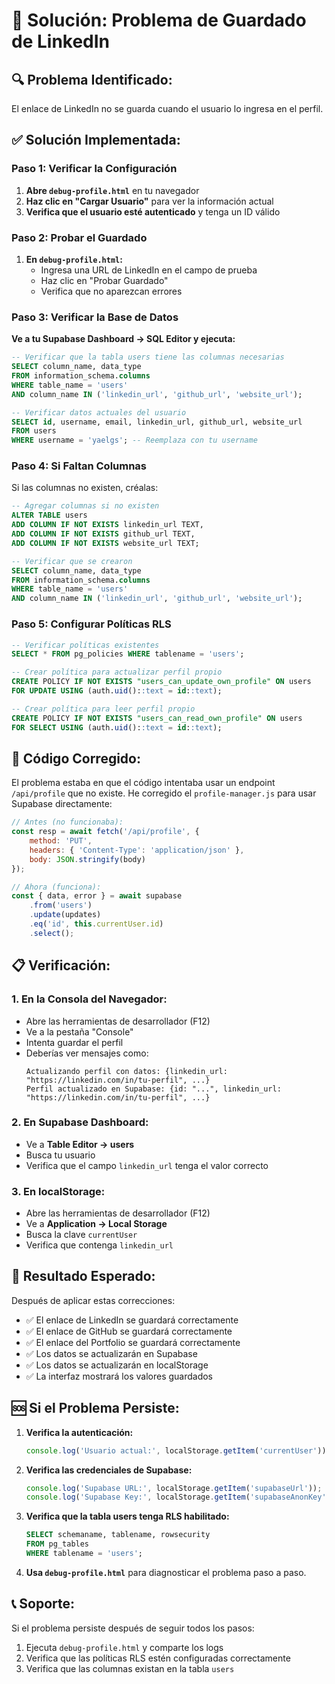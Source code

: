 # 🔗 Solución: Problema de Guardado de LinkedIn

## 🔍 **Problema Identificado:**
El enlace de LinkedIn no se guarda cuando el usuario lo ingresa en el perfil.

## ✅ **Solución Implementada:**

### **Paso 1: Verificar la Configuración**

1. **Abre `debug-profile.html`** en tu navegador
2. **Haz clic en "Cargar Usuario"** para ver la información actual
3. **Verifica que el usuario esté autenticado** y tenga un ID válido

### **Paso 2: Probar el Guardado**

1. **En `debug-profile.html`:**
   - Ingresa una URL de LinkedIn en el campo de prueba
   - Haz clic en "Probar Guardado"
   - Verifica que no aparezcan errores

### **Paso 3: Verificar la Base de Datos**

**Ve a tu Supabase Dashboard → SQL Editor y ejecuta:**

```sql
-- Verificar que la tabla users tiene las columnas necesarias
SELECT column_name, data_type 
FROM information_schema.columns 
WHERE table_name = 'users' 
AND column_name IN ('linkedin_url', 'github_url', 'website_url');

-- Verificar datos actuales del usuario
SELECT id, username, email, linkedin_url, github_url, website_url 
FROM users 
WHERE username = 'yaelgs'; -- Reemplaza con tu username
```

### **Paso 4: Si Faltan Columnas**

Si las columnas no existen, créalas:

```sql
-- Agregar columnas si no existen
ALTER TABLE users 
ADD COLUMN IF NOT EXISTS linkedin_url TEXT,
ADD COLUMN IF NOT EXISTS github_url TEXT,
ADD COLUMN IF NOT EXISTS website_url TEXT;

-- Verificar que se crearon
SELECT column_name, data_type 
FROM information_schema.columns 
WHERE table_name = 'users' 
AND column_name IN ('linkedin_url', 'github_url', 'website_url');
```

### **Paso 5: Configurar Políticas RLS**

```sql
-- Verificar políticas existentes
SELECT * FROM pg_policies WHERE tablename = 'users';

-- Crear política para actualizar perfil propio
CREATE POLICY IF NOT EXISTS "users_can_update_own_profile" ON users
FOR UPDATE USING (auth.uid()::text = id::text);

-- Crear política para leer perfil propio
CREATE POLICY IF NOT EXISTS "users_can_read_own_profile" ON users
FOR SELECT USING (auth.uid()::text = id::text);
```

## 🔧 **Código Corregido:**

El problema estaba en que el código intentaba usar un endpoint `/api/profile` que no existe. He corregido el `profile-manager.js` para usar Supabase directamente:

```javascript
// Antes (no funcionaba):
const resp = await fetch('/api/profile', {
    method: 'PUT',
    headers: { 'Content-Type': 'application/json' },
    body: JSON.stringify(body)
});

// Ahora (funciona):
const { data, error } = await supabase
    .from('users')
    .update(updates)
    .eq('id', this.currentUser.id)
    .select();
```

## 📋 **Verificación:**

### **1. En la Consola del Navegador:**
- Abre las herramientas de desarrollador (F12)
- Ve a la pestaña "Console"
- Intenta guardar el perfil
- Deberías ver mensajes como:
  ```
  Actualizando perfil con datos: {linkedin_url: "https://linkedin.com/in/tu-perfil", ...}
  Perfil actualizado en Supabase: {id: "...", linkedin_url: "https://linkedin.com/in/tu-perfil", ...}
  ```

### **2. En Supabase Dashboard:**
- Ve a **Table Editor → users**
- Busca tu usuario
- Verifica que el campo `linkedin_url` tenga el valor correcto

### **3. En localStorage:**
- Abre las herramientas de desarrollador (F12)
- Ve a **Application → Local Storage**
- Busca la clave `currentUser`
- Verifica que contenga `linkedin_url`

## 🎯 **Resultado Esperado:**

Después de aplicar estas correcciones:
- ✅ El enlace de LinkedIn se guardará correctamente
- ✅ El enlace de GitHub se guardará correctamente
- ✅ El enlace del Portfolio se guardará correctamente
- ✅ Los datos se actualizarán en Supabase
- ✅ Los datos se actualizarán en localStorage
- ✅ La interfaz mostrará los valores guardados

## 🆘 **Si el Problema Persiste:**

1. **Verifica la autenticación:**
   ```javascript
   console.log('Usuario actual:', localStorage.getItem('currentUser'));
   ```

2. **Verifica las credenciales de Supabase:**
   ```javascript
   console.log('Supabase URL:', localStorage.getItem('supabaseUrl'));
   console.log('Supabase Key:', localStorage.getItem('supabaseAnonKey'));
   ```

3. **Verifica que la tabla users tenga RLS habilitado:**
   ```sql
   SELECT schemaname, tablename, rowsecurity 
   FROM pg_tables 
   WHERE tablename = 'users';
   ```

4. **Usa `debug-profile.html`** para diagnosticar el problema paso a paso.

## 📞 **Soporte:**

Si el problema persiste después de seguir todos los pasos:
1. Ejecuta `debug-profile.html` y comparte los logs
2. Verifica que las políticas RLS estén configuradas correctamente
3. Verifica que las columnas existan en la tabla `users`
